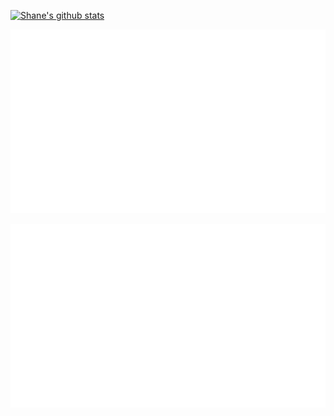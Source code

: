 [![Shane's github stats](https://github-readme-stats.vercel.app/api?username=smsegal&count_private=true?theme=tokyonight)](https://github.com/anuraghazra/github-readme-stats)

[![Shane's GIthub Stats Overview](https://github.com/smsegal/github-stats/raw/master/generated/overview.svg)]()

[![Shanes GitHub Stats Languages](https://github.com/smsegal/github-stats/raw/master/generated/languages.svg)]()
